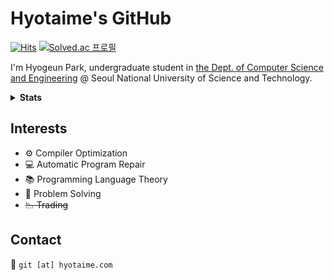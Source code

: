 # **Hyotaime's GitHub**

[![Hits](https://hits.seeyoufarm.com/api/count/incr/badge.svg?url=https%3A%2F%2Fgithub.com%2Fhyotaime&count_bg=%2379C83D&title_bg=%23555555&icon=&icon_color=%23E7E7E7&title=hits&edge_flat=false)](https://hits.seeyoufarm.com)
[![Solved.ac 프로필](http://mazassumnida.wtf/api/mini/generate_badge?boj=hyotaime)](https://solved.ac/hyotaime)

I'm Hyogeun Park, undergraduate student in [the Dept. of Computer Science and Engineering](https://computer.seoultech.ac.kr/en/) @ Seoul National University of Science and Technology.

<details>
  <summary><strong>Stats</strong></summary>
  <table>
    <tr>
      <th>
        <a href="https://github.com/hyotaime">
          <img src="https://bad-apple-github-readme.vercel.app/api?username=hyotaime&show_icons=true&show_bg=1&hide_border=true&theme=dracula&count_private=true" height="170"/>
          <img src="https://bad-apple-github-readme.vercel.app/api/top-langs/?username=hyotaime&show_icons=true&show_bg=1&hide_border=true&hide_border=true&exclude_repo=hyotaime,hyotaime.github.io&layout=compact&theme=dracula" alt="Top Langs"/>
        </a>
      </th>
    </tr>
    <tr>
      <th>
        <img src="https://github-profile-trophy.vercel.app/?username=hyotaime&theme=dracula&no-frame=true&row=1&column=6"/>
      </th>
    </tr>
  </table>
</details>


## Interests
* :gear: Compiler Optimization
* :computer: Automatic Program Repair
* :books: Programming Language Theory
* :memo: Problem Solving
* ~~:chart_with_downwards_trend: Trading~~

## Contact
📧 `git [at] hyotaime.com`
